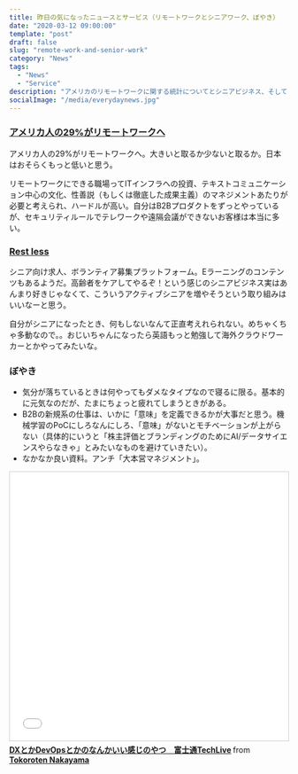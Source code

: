 ```yaml
---
title: 昨日の気になったニュースとサービス（リモートワークとシニアワーク、ぼやき）
date: "2020-03-12 09:00:00"
template: "post"
draft: false
slug: "remote-work-and-senior-work"
category: "News"
tags:
  - "News"
  - "Service"
description: "アメリカのリモートワークに関する統計についてとシニアビジネス、そしてぼやき"
socialImage: "/media/everydaynews.jpg"
---
```


### [アメリカ人の29%がリモートワークへ](https://fortune.com/2020/03/08/coronavirus-internet-remote-work-from-home/)

アメリカ人の29%がリモートワークへ。大きいと取るか少ないと取るか。日本はおそらくもっと低いと思う。

リモートワークにできる職場ってITインフラへの投資、テキストコミュニケーション中心の文化、性善説（もしくは徹底した成果主義）のマネジメントあたりが必要と考えられ、ハードルが高い。自分はB2Bプロダクトをずっとやっているが、セキュリティルールでテレワークや遠隔会議ができないお客様は本当に多い。

### [Rest less](https://restless.co.uk/)

シニア向け求人、ボランティア募集プラットフォーム。Eラーニングのコンテンツもあるようだ。高齢者をケアしてやるぞ！という感じのシニアビジネス実はあんまり好きじゃなくて、こういうアクティブシニアを増やそうという取り組みはいいなーと思う。

自分がシニアになったとき、何もしないなんて正直考えれられない。めちゃくちゃ多動なので。。おじいちゃんになったら英語もっと勉強して海外クラウドワーカーとかやってみたいな。

### ぼやき

- 気分が落ちているときは何やってもダメなタイプなので寝るに限る。基本的に元気なのだが、たまにちょっと疲れてしまうときがある。
- B2Bの新規系の仕事は、いかに「意味」を定義できるかが大事だと思う。機械学習のPoCにしろなんにしろ、「意味」がないとモチベーションが上がらない（具体的にいうと「株主評価とブランディングのためにAI/データサイエンスやらなきゃ」とみたいなものを避けていきたい）。
- なかなか良い資料。アンチ「大本営マネジメント」。

<iframe src="//www.slideshare.net/slideshow/embed_code/key/BDRrNEaAYr9L5D" width="595" height="485" frameborder="0" marginwidth="0" marginheight="0" scrolling="no" style="border:1px solid #CCC; border-width:1px; margin-bottom:5px; max-width: 100%;" allowfullscreen> </iframe> <div style="margin-bottom:5px"> <strong> <a href="//www.slideshare.net/TokorotenNakayama/dxdevopstechlive" title="DXとかDevOpsとかのなんかいい感じのやつ　富士通TechLive" target="_blank">DXとかDevOpsとかのなんかいい感じのやつ　富士通TechLive</a> </strong> from <strong><a href="https://www.slideshare.net/TokorotenNakayama" target="_blank">Tokoroten Nakayama</a></strong> </div>
